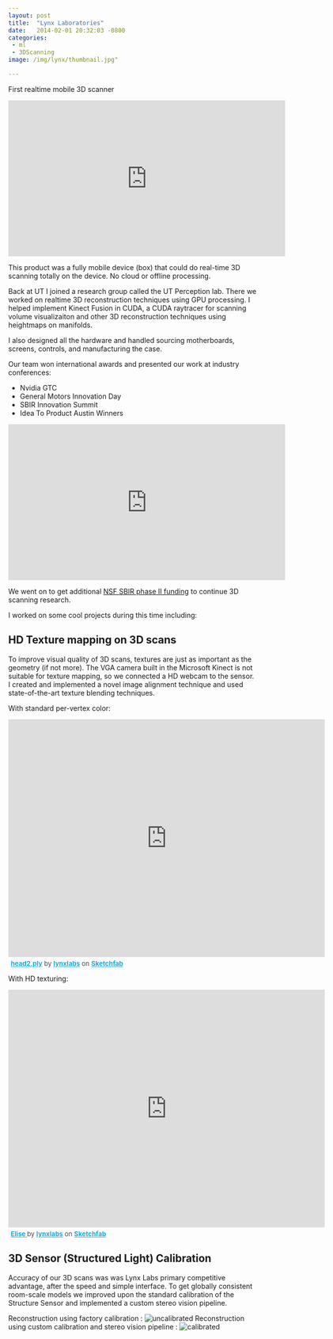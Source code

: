 ```yaml
---
layout: post
title:  "Lynx Laboratories"
date:   2014-02-01 20:32:03 -0800
categories: 
 - ml
 - 3DScanning
image: /img/lynx/thumbnail.jpg"

---
```


First realtime mobile 3D scanner

<iframe width="560" height="315" src="https://www.youtube.com/embed/RjE68w3nBHw" frameborder="0" allowfullscreen></iframe>

This product was a fully mobile device (box) that could do real-time 3D scanning totally on the device. No cloud or offline processing.

Back at UT I joined a research group called the UT Perception lab. There we worked on realtime 3D reconstruction techniques using GPU processing. I helped implement Kinect Fusion in CUDA, a CUDA raytracer for scanning volume visualizaiton and other 3D reconstruction techniques using heightmaps on manifolds. 

I also designed all the hardware and handled sourcing motherboards, screens, controls, and manufacturing the case. 

Our team won international awards and presented our work at industry conferences:

 - Nvidia GTC
 - General Motors Innovation Day
 - SBIR Innovation Summit
 - Idea To Product Austin Winners

<iframe width="560" height="315" src="https://www.youtube.com/embed/Da2KGKTynOo" frameborder="0" allowfullscreen></iframe>

We went on to get additional [NSF SBIR phase II funding](https://www.sbir.gov/sbirsearch/detail/704651) to continue 3D scanning research.

I worked on some cool projects during this time including:

## HD Texture mapping on 3D scans


To improve visual quality of 3D scans, textures are just as important as the geometry (if not more). The VGA camera built in the Microsoft Kinect is not suitable for texture mapping, so we connected a HD webcam to the sensor. I created and implemented a novel image alignment technique and used state-of-the-art texture blending techniques.

With standard per-vertex color:
<div class="sketchfab-embed-wrapper"><iframe width="640" height="480" src="https://sketchfab.com/models/k8oqeZwGFAP6rL5rihIPaquVHeu/embed" frameborder="0" allowvr allowfullscreen mozallowfullscreen="true" webkitallowfullscreen="true" onmousewheel=""></iframe>

<p style="font-size: 13px; font-weight: normal; margin: 5px; color: #4A4A4A;">
    <a href="https://sketchfab.com/models/k8oqeZwGFAP6rL5rihIPaquVHeu?utm_medium=embed&utm_source=website&utm_campain=share-popup" target="_blank" style="font-weight: bold; color: #1CAAD9;">head2.ply</a>
    by <a href="https://sketchfab.com/lynxlabs?utm_medium=embed&utm_source=website&utm_campain=share-popup" target="_blank" style="font-weight: bold; color: #1CAAD9;">lynxlabs</a>
    on <a href="https://sketchfab.com?utm_medium=embed&utm_source=website&utm_campain=share-popup" target="_blank" style="font-weight: bold; color: #1CAAD9;">Sketchfab</a>
</p>
</div>

With HD texturing:

<div class="sketchfab-embed-wrapper"><iframe width="640" height="480" src="https://sketchfab.com/models/1a085558fbab46cab06801779d5a1426/embed" frameborder="0" allowvr allowfullscreen mozallowfullscreen="true" webkitallowfullscreen="true" onmousewheel=""></iframe>

<p style="font-size: 13px; font-weight: normal; margin: 5px; color: #4A4A4A;">
    <a href="https://sketchfab.com/models/1a085558fbab46cab06801779d5a1426?utm_medium=embed&utm_source=website&utm_campain=share-popup" target="_blank" style="font-weight: bold; color: #1CAAD9;">Elise </a>
    by <a href="https://sketchfab.com/lynxlabs?utm_medium=embed&utm_source=website&utm_campain=share-popup" target="_blank" style="font-weight: bold; color: #1CAAD9;">lynxlabs</a>
    on <a href="https://sketchfab.com?utm_medium=embed&utm_source=website&utm_campain=share-popup" target="_blank" style="font-weight: bold; color: #1CAAD9;">Sketchfab</a>
</p>
</div>



## 3D Sensor (Structured Light) Calibration

Accuracy of our 3D scans was was Lynx Labs primary competitive advantage, after the speed and simple interface. To get globally consistent room-scale models we improved upon the standard calibration of the Structure Sensor and implemented a custom stereo vision pipeline. 

Reconstruction using factory calibration :
![uncalibrated](/assets/img/lynx/uncalibrated.jpg)
Reconstruction using custom calibration and stereo vision pipeline :
![calibrated](/assets/img/lynx/calibrated.jpg)



